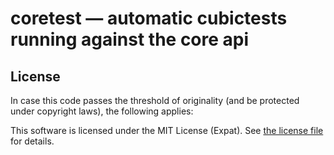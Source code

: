 coretest — automatic cubictests running against the core api
======

License
-------
In case this code passes the threshold of originality (and be protected under copyright laws), the following applies:

This software is licensed under the MIT License (Expat).
See [the license file](MIT.license) for details.


